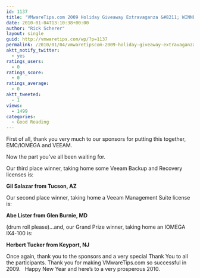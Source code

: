 ```yaml
---
id: 1137
title: 'VMwareTips.com 2009 Holiday Giveaway Extravaganza &#8211; WINNERS'
date: 2010-01-04T13:10:38+00:00
author: "Rick Scherer"
layout: single
guid: http://vmwaretips.com/wp/?p=1137
permalink: /2010/01/04/vmwaretipscom-2009-holiday-giveaway-extravaganza-winners/
aktt_notify_twitter:
  - yes
ratings_users:
  - 0
ratings_score:
  - 0
ratings_average:
  - 0
aktt_tweeted:
  - 1
views:
  - 1499
categories:
  - Good Reading
---
```

First of all, thank you very much to our sponsors for putting this together, EMC/IOMEGA and VEEAM.

Now the part you&#8217;ve all been waiting for.

Our third place winner, taking home some Veeam Backup and Recovery licenses is:

**Gil Salazar from Tucson, AZ**

Our second place winner, taking home a Veeam Management Suite license is:

**Abe Lister from Glen Burnie, MD**

(drum roll please)&#8230;and, our Grand Prize winner, taking home an IOMEGA IX4-100 is:

**Herbert Tucker from Keyport, NJ**

Once again, thank you to the sponsors and a very special Thank You to all the participants. Thank you for making VMwareTips.com so successful in 2009.   Happy New Year and here&#8217;s to a very prosperous 2010.